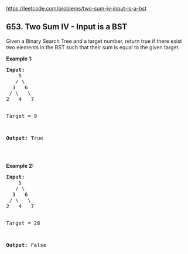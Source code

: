 https://leetcode.com/problems/two-sum-iv-input-is-a-bst

## 653. Two Sum IV - Input is a BST

<div><p>Given a Binary Search Tree and a target number, return true if there exist two elements in the BST such that their sum is equal to the given target.</p>
<p><b>Example 1:</b></p>
<pre><b>Input:</b> 
    5
   / \
  3   6
 / \   \
2   4   7

Target = 9

<b>Output:</b> True
</pre>
<p> </p>
<p><b>Example 2:</b></p>
<pre><b>Input:</b> 
    5
   / \
  3   6
 / \   \
2   4   7

Target = 28

<b>Output:</b> False
</pre>
<p> </p>
</div>
